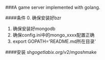 ###A game server implemented with golang.

####条件
0. 确保安装好bzr
1. 确保安装好mongodb
2. 确保config.ini中的mongo_xxxx配置正确
3. export GOPATH='README.md所在目录'

####安装
sh$go get labix.org/v2/mgo     
sh$make

